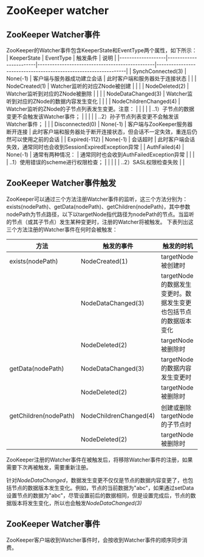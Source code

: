 # ZooKeeper watcher

## ZooKeeper Watcher事件
ZooKeeper的Watcher事件包含KeeperState和EventType两个属性，如下所示：
| KeeperState       | EventType              | 触发条件                                       | 说明                                                            |
|-------------------|------------------------|------------------------------------------------|-----------------------------------------------------------------|
| SynchConnected(3) | None(-1)               | 客户端与服务器成功建立会话                     | 此时客户端和服务器处于连接状态                                  |
|                   | NodeCreated(1)         | Watcher监听的对应ZNode被创建                   |                                                                 |
|                   | NodeDeleted(2)         | Watcher监听到对应的ZNode被删除                 |                                                                 |
|                   | NodeDataChanged(3)     | Watcher监听到对应的ZNode的数据内容发生变化     |                                                                 |
|                   | NodeChildrenChanged(4) | Watcher监听的ZNode的子节点列表发生变更。注意： |                                                                 |
|                   |                        | ..1）子节点的数据变更不会触发该Watcher事件；   |                                                                 |
|                   |                        | ..2）孙子节点列表变更不会触发该Watcher事件；   |                                                                 |
| Disconnected(0)   | None(-1)               | 客户端与ZooKeeper服务器断开连接                | 此时客户端和服务器处于断开连接状态，但会话不一定失效，重连后仍然可以使用之前的会话                              |
| Expired(-112)     | None(-1)               | 会话超时                                       | 此时客户端会话失效，通常同时也会收到SessionExpiredException异常 |
| AuthFailed(4)     | None(-1)               | 通常有两种情况：                               | 通常同时也会收到AuthFailedException异常                         |
|                   |                        | ..1）使用错误的scheme进行权限检查；            |                                                                 |
|                   |                        | ..2）SASL权限检查失败                          |                                                                 |


## ZooKeeper Watcher事件触发
ZooKeeper可以通过三个方法注册Watcher事件的监听，这三个方法分别为：exists(nodePath)、getData(nodePath)、getChildren(nodePath)，其中参数nodePath为节点路径，以下以targetNode指代路径为nodePath的节点。当监听的节点（或其子节点）发生某种变更时，注册的Watcher将被触发。
下表列出这三个方法注册的Watcher事件在何时会被触发：

| 方法                  | 触发的事件             | 触发的时机                     |
|-----------------------|------------------------|--------------------------------|
| exists(nodePath)      | NodeCreated(1)         | targetNode被创建时             |
|                       | NodeDataChanged(3)     | targetNode的数据发生变更时。数据发生变更也包括节点的数据版本变化 |
|                       | NodeDeleted(2)         | targetNode被删除时             |
| getData(nodePath)     | NodeDataChanged(3)     | targetNode的数据内容发生变更时 |                                                                                   
|                       | NodeDeleted(2)         | targetNode被删除时             |
| getChildren(nodePath) | NodeChildrenChanged(4) | 创建或删除targetNode的子节点时 |
|                       | NodeDeleted(2)         | targetNode被删除时             |

ZooKeeper注册的Watcher事件在被触发后，将移除Watcher事件的注册，如果需要下次再被触发，需要重新注册。 
  
针对*NodeDataChanged*，数据发生变更不仅仅是节点的数据内容变更了，也包括节点的数据版本发生变化。例如，节点的当前数据为"abc"，如果通过setData设置节点的数据为"abc"，尽管设置前后的数据相同，但是设置完成后，节点的数据版本将发生变化，所以也会触发*NodeDataChanged(3)*

## ZooKeeper Watcher事件
ZooKeeper客户端收到Watcher事件时，会按收到Watcher事件的顺序同步消费。